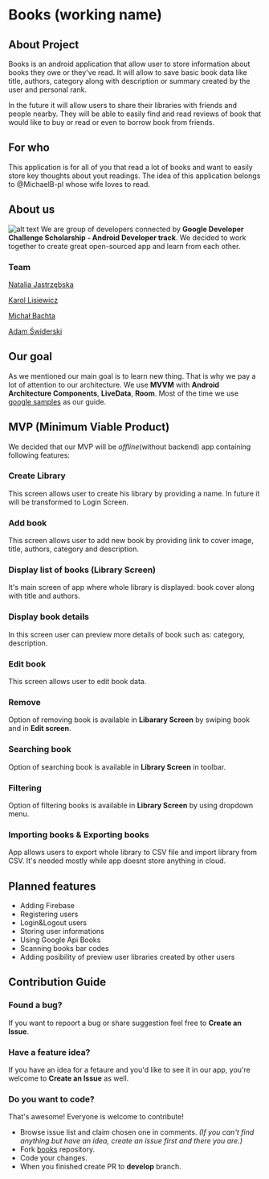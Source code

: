 # Books (working name)

## About Project
Books is an android application that allow user to store information about books they owe or they've read. 
It will allow to save basic book data like title, authors, category along with description or summary 
created by the user and personal rank.

In the future it will allow users to share their libraries with friends and people nearby. They will be able to easily find
and read reviews of book that would like to buy or read or even to borrow book from friends.

## For who
This application is for all of you that read a lot of books and want to easily store key thoughts about yout readings.
The idea of this application belongs to @MichaelB-pl whose wife loves to read.

## About us
![alt text](https://s3-us-west-2.amazonaws.com/udacity-email/Scholarships/Google-Dev-EMEA-Badge.png?utm_medium=email&utm_campaign=sch_2017-10-30_google-developer-challenge-scholarship_accepted&utm_source=blueshift&utm_content=sch_2017-10-30_google-developer-challenge-scholarship_accepted&bsft_eid=6ebfb890-4e58-4d0c-89c4-90026f3275c2&bsft_clkid=fb16baff-6f2b-4022-9f2c-6521de43c254&bsft_uid=1a927a7a-7e26-4087-ab7f-668094bf6608&bsft_mid=84ee8ae6-13af-4529-95c3-4fe10cc6cea3&bsft_txnid=b6078c50-c84e-49f5-a8bf-45b7e71f1ad2)
We are group of developers connected by **Google Developer Challenge Scholarship - Android Developer track**. 
We decided to work together to create great open-sourced app and learn from each other.

### Team
[Natalia Jastrzębska](https://github.com/nani92)

[Karol Lisiewicz](https://github.com/klisiewicz)

[Michał Bachta](https://github.com/MichaelB-pl)

[Adam Świderski]()

## Our goal
As we mentioned our main goal is to learn new thing. That is why we pay a lot of attention to our architecture. 
We use **MVVM** with **Android Architecture Components**, **LiveData**, **Room**. Most of the time we use [google samples](https://github.com/googlesamples/android-architecture-components) as our guide.

## MVP (Minimum Viable Product)
We decided that our MVP will be *offline*(without backend) app containing following features:

### Create Library
This screen allows user to create his library by providing a name. In future it will be transformed to Login Screen.

### Add book
This screen allows user to add new book by providing link to cover image, title, authors, category and description.

### Display list of books (Library Screen)
It's main screen of app where whole library is displayed: book cover along with title and authors.

### Display book details
In this screen user can preview more details of book such as: category, description.

### Edit book
This screen allows user to edit book data.

### Remove
Option of removing book is available in **Libarary Screen** by swiping book and in **Edit screen**.

### Searching book
Option of searching book is available in **Library Screen** in toolbar.

### Filtering
Option of filtering books is available in **Library Screen** by using dropdown menu.

### Importing books & Exporting books
App allows users to export whole library to CSV file and import library from CSV. It's needed mostly while app doesnt store anything in cloud.

## Planned features
* Adding Firebase
* Registering users
* Login&Logout users
* Storing user informations
* Using Google Api Books
* Scanning books bar codes
* Adding posibility of preview user libraries created by other users

## Contribution Guide
### Found a bug?
If you want to repoort a bug or share suggestion feel free to **Create an Issue**.

### Have a feature idea?
If you have an idea for a fetaure and you'd like to see it in our app, you're welcome to **Create an Issue** as well.

### Do you want to code?
That's awesome! Everyone is welcome to contribute! 
* Browse issue list and claim chosen one in comments. *(If you can't find anything but have an idea, create an issue first and there you are.)*
* Fork [books](https://github.com/DroiDevs-PL/books) repository.
* Code your changes.
* When you finished create PR to **develop** branch.
